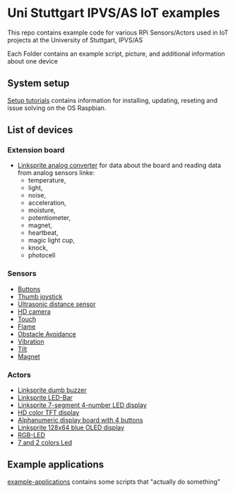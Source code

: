 # Uni Stuttgart IPVS/AS IoT examples
This repo contains example code for various RPi Sensors/Actors used in IoT projects at the University of Stuttgart, IPVS/AS

Each Folder contains an example script, picture, and additional information about one device

## System setup
[Setup tutorials](setup-raspberrypi) contains information for installing, updating, reseting and issue solving on the OS Raspbian.

## List of devices 

### Extension board
* [Linksprite analog converter](extension-board) for data about the board and reading data from analog sensors linke:
  * temperature, 
  * light, 
  * noise, 
  * acceleration, 
  * moisture,
  * potentiometer,
  * magnet,
  * heartbeat,
  * magic light cup,
  * knock,
  * photocell


### Sensors
* [Buttons](sensor-button)
* [Thumb joystick](sensor-thumb-joystick)
* [Ultrasonic distance sensor](sensor-ultrasonic-distance)
* [HD camera](sensor-HD-camera)
* [Touch](sensor-touch)
* [Flame](sensor-flame)
* [Obstacle Avoidance](sensor-obstacle)
* [Vibration](sensor-vibration)
* [Tilt](sensor-tilt)
* [Magnet](sensor-magnet)

### Actors
* [Linksprite dumb buzzer](actor-linksprite-buzzer)
* [Linksprite LED-Bar](actor-linksprite-led-bar)
* [Linksprite 7-segment 4-number LED display](actor-led-7segment-4numbers)
* [HD color TFT display](actor-graphic-TFT-display)
* [Alphanumeric display board with 4 buttons](actor-alphanumeric-display-board)
* [Linksprite 128x64 blue OLED display](actor-linksprite-OLED-display)
* [RGB-LED](actor-RGB-LED)
* [7 and 2 colors Led](actor-7_2-colors)



## Example applications
[example-applications](example-applications/) contains some scripts that "actually do something"
